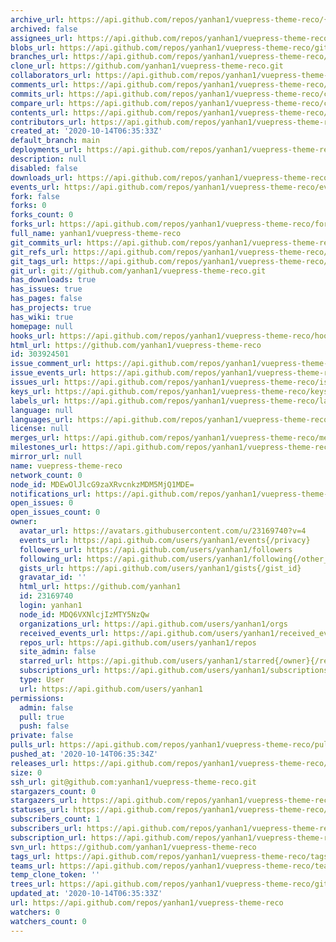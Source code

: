 ```yaml
---
archive_url: https://api.github.com/repos/yanhan1/vuepress-theme-reco/{archive_format}{/ref}
archived: false
assignees_url: https://api.github.com/repos/yanhan1/vuepress-theme-reco/assignees{/user}
blobs_url: https://api.github.com/repos/yanhan1/vuepress-theme-reco/git/blobs{/sha}
branches_url: https://api.github.com/repos/yanhan1/vuepress-theme-reco/branches{/branch}
clone_url: https://github.com/yanhan1/vuepress-theme-reco.git
collaborators_url: https://api.github.com/repos/yanhan1/vuepress-theme-reco/collaborators{/collaborator}
comments_url: https://api.github.com/repos/yanhan1/vuepress-theme-reco/comments{/number}
commits_url: https://api.github.com/repos/yanhan1/vuepress-theme-reco/commits{/sha}
compare_url: https://api.github.com/repos/yanhan1/vuepress-theme-reco/compare/{base}...{head}
contents_url: https://api.github.com/repos/yanhan1/vuepress-theme-reco/contents/{+path}
contributors_url: https://api.github.com/repos/yanhan1/vuepress-theme-reco/contributors
created_at: '2020-10-14T06:35:33Z'
default_branch: main
deployments_url: https://api.github.com/repos/yanhan1/vuepress-theme-reco/deployments
description: null
disabled: false
downloads_url: https://api.github.com/repos/yanhan1/vuepress-theme-reco/downloads
events_url: https://api.github.com/repos/yanhan1/vuepress-theme-reco/events
fork: false
forks: 0
forks_count: 0
forks_url: https://api.github.com/repos/yanhan1/vuepress-theme-reco/forks
full_name: yanhan1/vuepress-theme-reco
git_commits_url: https://api.github.com/repos/yanhan1/vuepress-theme-reco/git/commits{/sha}
git_refs_url: https://api.github.com/repos/yanhan1/vuepress-theme-reco/git/refs{/sha}
git_tags_url: https://api.github.com/repos/yanhan1/vuepress-theme-reco/git/tags{/sha}
git_url: git://github.com/yanhan1/vuepress-theme-reco.git
has_downloads: true
has_issues: true
has_pages: false
has_projects: true
has_wiki: true
homepage: null
hooks_url: https://api.github.com/repos/yanhan1/vuepress-theme-reco/hooks
html_url: https://github.com/yanhan1/vuepress-theme-reco
id: 303924501
issue_comment_url: https://api.github.com/repos/yanhan1/vuepress-theme-reco/issues/comments{/number}
issue_events_url: https://api.github.com/repos/yanhan1/vuepress-theme-reco/issues/events{/number}
issues_url: https://api.github.com/repos/yanhan1/vuepress-theme-reco/issues{/number}
keys_url: https://api.github.com/repos/yanhan1/vuepress-theme-reco/keys{/key_id}
labels_url: https://api.github.com/repos/yanhan1/vuepress-theme-reco/labels{/name}
language: null
languages_url: https://api.github.com/repos/yanhan1/vuepress-theme-reco/languages
license: null
merges_url: https://api.github.com/repos/yanhan1/vuepress-theme-reco/merges
milestones_url: https://api.github.com/repos/yanhan1/vuepress-theme-reco/milestones{/number}
mirror_url: null
name: vuepress-theme-reco
network_count: 0
node_id: MDEwOlJlcG9zaXRvcnkzMDM5MjQ1MDE=
notifications_url: https://api.github.com/repos/yanhan1/vuepress-theme-reco/notifications{?since,all,participating}
open_issues: 0
open_issues_count: 0
owner:
  avatar_url: https://avatars.githubusercontent.com/u/23169740?v=4
  events_url: https://api.github.com/users/yanhan1/events{/privacy}
  followers_url: https://api.github.com/users/yanhan1/followers
  following_url: https://api.github.com/users/yanhan1/following{/other_user}
  gists_url: https://api.github.com/users/yanhan1/gists{/gist_id}
  gravatar_id: ''
  html_url: https://github.com/yanhan1
  id: 23169740
  login: yanhan1
  node_id: MDQ6VXNlcjIzMTY5NzQw
  organizations_url: https://api.github.com/users/yanhan1/orgs
  received_events_url: https://api.github.com/users/yanhan1/received_events
  repos_url: https://api.github.com/users/yanhan1/repos
  site_admin: false
  starred_url: https://api.github.com/users/yanhan1/starred{/owner}{/repo}
  subscriptions_url: https://api.github.com/users/yanhan1/subscriptions
  type: User
  url: https://api.github.com/users/yanhan1
permissions:
  admin: false
  pull: true
  push: false
private: false
pulls_url: https://api.github.com/repos/yanhan1/vuepress-theme-reco/pulls{/number}
pushed_at: '2020-10-14T06:35:34Z'
releases_url: https://api.github.com/repos/yanhan1/vuepress-theme-reco/releases{/id}
size: 0
ssh_url: git@github.com:yanhan1/vuepress-theme-reco.git
stargazers_count: 0
stargazers_url: https://api.github.com/repos/yanhan1/vuepress-theme-reco/stargazers
statuses_url: https://api.github.com/repos/yanhan1/vuepress-theme-reco/statuses/{sha}
subscribers_count: 1
subscribers_url: https://api.github.com/repos/yanhan1/vuepress-theme-reco/subscribers
subscription_url: https://api.github.com/repos/yanhan1/vuepress-theme-reco/subscription
svn_url: https://github.com/yanhan1/vuepress-theme-reco
tags_url: https://api.github.com/repos/yanhan1/vuepress-theme-reco/tags
teams_url: https://api.github.com/repos/yanhan1/vuepress-theme-reco/teams
temp_clone_token: ''
trees_url: https://api.github.com/repos/yanhan1/vuepress-theme-reco/git/trees{/sha}
updated_at: '2020-10-14T06:35:33Z'
url: https://api.github.com/repos/yanhan1/vuepress-theme-reco
watchers: 0
watchers_count: 0
---
```


